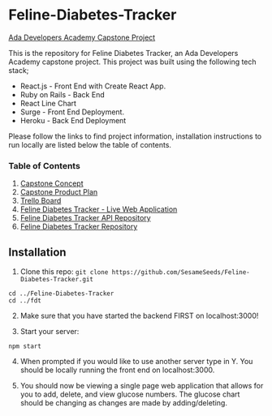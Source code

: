 # Feline-Diabetes-Tracker
[Ada Developers Academy Capstone Project](https://github.com/Ada-C8/capstone)  

This is the repository for Feline Diabetes Tracker, an Ada Developers Academy capstone project. This project was built using the following tech stack;

- React.js - Front End with Create React App.
- Ruby on Rails - Back End
- React Line Chart
- Surge - Front End Deployment.
- Heroku - Back End Deployment
 
Please follow the links to find project information, installation instructions to run locally are listed below the table of contents.

### Table of Contents
1. [Capstone Concept](https://gist.github.com/SesameSeeds/89c64ce45d00cc2cd12bf7c3bda637e8)
2. [Capstone Product Plan](https://gist.github.com/SesameSeeds/29afe946d67b764db641819a82801405)
3. [Trello Board](https://trello.com/b/OFmrJAGN/stef-capstone)
4. [Feline Diabetes Tracker - Live Web Application](http://fdt.surge.sh/)
5. [Feline Diabetes Tracker API Repository](https://github.com/SesameSeeds/Feline-Diabetes-Tracker-API/tree/master/f-d-t-be)
6. [Feline Diabetes Tracker Repository](https://github.com/SesameSeeds/Feline-Diabetes-Tracker/tree/master/fdt)

## Installation
1. Clone this repo: `git clone https://github.com/SesameSeeds/Feline-Diabetes-Tracker.git`
```
cd ../Feline-Diabetes-Tracker
cd ../fdt
```

2. Make sure that you have started the backend FIRST on localhost:3000!  

3. Start your server:
```
npm start
```
4. When prompted if you would like to use another server type in Y.  You should be locally running the front end on localhost:3000.

5. You should now be viewing a single page web application that allows for you to add, delete, and view glucose numbers.  The glucose chart should be changing as changes are made by adding/deleting.
